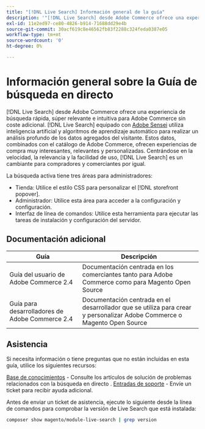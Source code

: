 ```yaml
---
title: "[!DNL Live Search] Información general de la guía"
description: '"[!DNL Live Search] desde Adobe Commerce ofrece una experiencia de búsqueda rápida, superrelevante e intuitiva".'
exl-id: 11e2ed97-ce80-4826-b914-71688dd29e4b
source-git-commit: 30acf619c8e46562fb83f2288c324feda0387e05
workflow-type: tm+mt
source-wordcount: '0'
ht-degree: 0%

---
```


# Información general sobre la Guía de búsqueda en directo

[!DNL Live Search] desde Adobe Commerce ofrece una experiencia de búsqueda rápida, súper relevante e intuitiva para Adobe Commerce sin coste adicional. [!DNL Live Search] equipado con [Adobe Sensei](https://www.adobe.com/sensei.html) utiliza inteligencia artificial y algoritmos de aprendizaje automático para realizar un análisis profundo de los datos agregados del visitante. Estos datos, combinados con el catálogo de Adobe Commerce, ofrecen experiencias de compra muy interesantes, relevantes y personalizadas. Centrándose en la velocidad, la relevancia y la facilidad de uso, [!DNL Live Search] es un cambiante para compradores y comerciantes por igual.

La búsqueda activa tiene tres áreas para administradores:

* Tienda: Utilice el estilo CSS para personalizar el [!DNL storefront popover].
* Administrador: Utilice esta área para acceder a la configuración y configuración.
* Interfaz de línea de comandos: Utilice esta herramienta para ejecutar las tareas de instalación y configuración del servidor.

## Documentación adicional

| Guía | Descripción |
|--- |--- |
| Guía del usuario de Adobe Commerce 2.4 | Documentación centrada en los comerciantes tanto para Adobe Commerce como para Magento Open Source |
| Guía para desarrolladores de Adobe Commerce 2.4 | Documentación centrada en el desarrollador que se utiliza para crear y personalizar Adobe Commerce o Magento Open Source |

## Asistencia

Si necesita información o tiene preguntas que no están incluidas en esta guía, utilice los siguientes recursos:

[Base de conocimientos](https://experienceleague.adobe.com/docs/commerce-knowledge-base/kb/overview.html) - Consulte los artículos de solución de problemas relacionados con la búsqueda en directo .
[Entradas de soporte](https://experienceleague.adobe.com/docs/commerce-knowledge-base/kb/help-center-guide/magento-help-center-user-guide.html#submit-ticket) - Envíe un ticket para recibir ayuda adicional.

Antes de enviar un ticket de asistencia, ejecute lo siguiente desde la línea de comandos para comprobar la versión de Live Search que está instalada:

```bash
composer show magento/module-live-search | grep version
```
